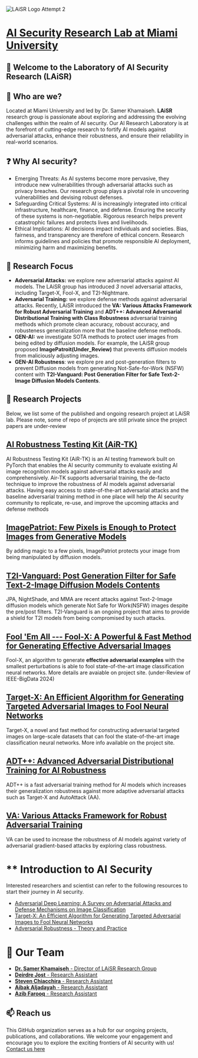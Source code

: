 ![LAiSR Logo Attempt 2](https://github.com/user-attachments/assets/b1b67d01-82d2-4669-9041-c7df789dbd24)
# [AI Security Research Lab at Miami University](https://miamioh.edu/profiles/cec/samer-khamaiseh.html)

## 👋 Welcome to the Laboratory of AI Security Research (LAiSR)

## 🎤 Who are we? 
Located at Miami University and led by Dr. Samer Khamaiseh. **LAiSR** research group is passionate about exploring and addressing the evolving challenges within the realm of AI security. Our AI Research Laboratory is at the forefront of cutting-edge research to fortify AI models against adversarial attacks, enhance their robustness, and ensure their reliability in real-world scenarios.

## ❓ Why AI security?
- Emerging Threats: As AI systems become more pervasive, they introduce new vulnerabilities through adversarial attacks such as privacy breaches. Our research group plays a pivotal role in uncovering vulnerabilities and devising robust defenses.
- Safeguarding Critical Systems: AI is increasingly integrated into critical infrastructure, healthcare, finance, and defense. Ensuring the security of these systems is non-negotiable. Rigorous research helps prevent catastrophic failures and protects lives and livelihoods.
- Ethical Implications: AI decisions impact individuals and societies. Bias, fairness, and transparency are therefore of ethical concern. Research informs guidelines and policies that promote responsible AI deployment, minimizing harm and maximizing benefits.

## 🔎 Research Focus
- **Adversarial Attacks:** we explore new adversarial attacks against AI models. The LAiSR group has introduced *3* novel adversarial attacks, including Target-X, Fool-X, and T2I-Nightmare.
- **Adversarial Training:** we explore defense methods against adversarial attacks. Recently, LAiSR introduced the  **VA: Various Attacks Framework for Robust Adversarial Training** and **ADT++: Advanced Adversarial Distributional Training with Class Robustness** adversarial training methods which promote clean accuracy, roboust accuracy, and robusteness generalization more that the baseline defense methods. 
- **GEN-AI:** we investigate SOTA methods to protect user images from being edited by diffusion models. For example, the LAiSR group proposed **ImagePatroit(Under_Review)** that prevents diffusion models from maliciously adjusting images.
- **GEN-AI Robustness**: we explore pre and post-generation filters to prevent Diffusion models from generating Not-Safe-for-Work (NSFW) content with **T2I-Vanguard: Post Generation Filter for Safe Text-2-Image Diffusion Models Contents**.


## 🚀 Research Projects
Below, we list some of the published and ongoing research project at LAiSR lab. Please note, some of repo of projects are still private since the project papers are under-review

## **[AI Robustness Testing Kit (AiR-TK)](https://github.com/LAiSR-SK/AiRobustnessTestingKit-AiR-TK-)**
AI Robustness Testing Kit (AiR-TK) is an AI testing framework built on PyTorch that enables the AI security community to evaluate existing AI image recognition models against adversarial attacks easily and comprehensively. Air-TK supports adversarial training, the de-facto technique to improve the robustness of AI models against adversarial attacks. Having easy access to state-of-the-art adversarial attacks and the baseline adversarial training method in one place will help the AI security community to replicate, re-use, and improve the upcoming attacks and defense methods

## **[ImagePatriot: Few Pixels is Enough to Protect Images from Generative Models](https://github.com/LAiSR-SK/ImagePatriot)**
By adding magic to a few pixels, ImagePatriot protects your image from being manipulated by diffusion models. 

## **[T2I-Vanguard: Post Generation Filter for Safe Text-2-Image Diffusion Models Contents](https://github.com/LAiSR-SK/T2IVanguard)**

JPA, NightShade, and MMA are recent attacks against Text-2-Image diffusion models which generate Not Safe for Work(NSFW) images despite the pre/post filters. T2I-Vanguard is an ongoing project that aims to provide a shield for T2I models from being compromised by such attacks.

## **[Fool 'Em All --- Fool-X: A Powerful & Fast Method for Generating Effective Adversarial Images](https://github.com/LAiSR-SK/fool-x)**
Fool-X, an algorithm to generate **effective adversarial examples** with the smallest perturbations is able to fool state-of-the-art image classification neural networks. More details are avaiable on project site. (under-Review of IEEE-BigData 2024)

## **[Target-X: An Efficient Algorithm for Generating Targeted Adversarial Images to Fool Neural Networks](https://github.com/LAiSR-SK/target-x)**
Target-X, a novel and fast method for constructing adversarial targeted images on large-scale datasets that can fool the state-of-the-art image classification neural networks. More info available on the project site.

## **[ADT++: Advanced Adversarial Distributional Training for AI Robustness](https://github.com/LAiSR-SK/ADT2Plus)**
ADT++ is a fast adversarial training method for AI models which increases their generalization robustness against more adaptive adversarial attacks such as Target-X and AutoAttack (AA).

## **[VA: Various Attacks Framework for Robust Adversarial Training](https://github.com/LAiSR-SK/VariousAttacks)**
VA can be used to increase the robustness of AI models against variety of adversarial gradient-based attacks by exploring class robustness.

# ** Introduction to AI Security
Interested researchers and scientist can refer to the following resources to start their journey in AI security.
- [Adversarial Deep Learning: A Survey on Adversarial Attacks and Defense Mechanisms on Image Classification](https://ieeexplore.ieee.org/abstract/document/9895425)
- [Target-X: An Efficient Algorithm for Generating Targeted Adversarial Images to Fool Neural Networks](https://ieeexplore.ieee.org/document/10197071)
- [Adversarial Robustness - Theory and Practice](https://adversarial-ml-tutorial.org/)


# 👥 Our Team
- [**Dr. Samer Khamaiseh** - Director of LAiSR Research Group](https://www.linkedin.com/in/samer-khamaiseh/)
- [**Deirdre Jost** - Research Assistant](https://www.linkedin.com/in/deirdre-jost-445822228/)
- [**Steven Chiacchira** - Research Assistant](https://www.linkedin.com/in/steven-chiacchira)
- [**Aibak Aljadayah** - Research Assistant](https://www.linkedin.com/in/aibak-aljadayah)
- [**Azib Farooq** - Research Assistant](https://www.linkedin.com/in/itsazibfarooq/)

## 📫 Reach us 
This GitHub organization serves as a hub for our ongoing projects, publications, and collaborations. We welcome your engagement and encourage you to explore the exciting frontiers of AI security with us!
[Contact us here](khamaisy@miamioh.edu)

